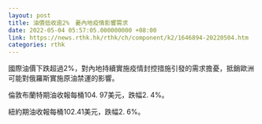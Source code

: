 ```yaml
---
layout: post
title: 油價低收逾2%　憂內地疫情影響需求
date: 2022-05-04 05:57:05.000000000 +08:00
link: https://news.rthk.hk/rthk/ch/component/k2/1646894-20220504.htm
categories: rthk
---
```


國際油價下跌超過2%，對內地持續實施疫情封控措施引發的需求擔憂，抵銷歐洲可能對俄羅斯實施原油禁運的影響。

倫敦布蘭特期油收報每桶104. 97美元，跌幅2. 4%。

紐約期油收報每桶102.41美元，跌幅2. 6%。
